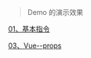 > Demo 的演示效果

[01、基本指令](https://githubchen001.github.io/vue-lesson/01、基本指令/index.html)

[03、Vue--props](https://githubchen001.github.io/vue-lesson/03、Vue--props属性/index.html)
